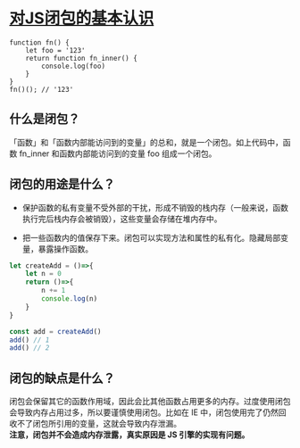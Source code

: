 # [对JS闭包的基本认识](https://github.com/yeshiqing/Blog/issues/12)


```
function fn() {
    let foo = '123'
    return function fn_inner() {
        console.log(foo)
    }
}
fn()(); // '123'
```

## 什么是闭包？

「函数」和「函数内部能访问到的变量」的总和，就是一个闭包。如上代码中，函数 fn_inner 和函数内部能访问到的变量 foo 组成一个闭包。

## 闭包的用途是什么？

- 保护函数的私有变量不受外部的干扰，形成不销毁的栈内存（一般来说，函数执行完后栈内存会被销毁），这些变量会存储在堆内存中。

- 把一些函数内的值保存下来。闭包可以实现方法和属性的私有化。隐藏局部变量，暴露操作函数。

```js
let createAdd = ()=>{
    let n = 0
    return ()=>{
        n += 1
        console.log(n)
    }
}

const add = createAdd()
add() // 1
add() // 2
```

## 闭包的缺点是什么？

闭包会保留其它的函数作用域，因此会比其他函数占用更多的内存。过度使用闭包会导致内存占用过多，所以要谨慎使用闭包。比如在 IE 中，闭包使用完了仍然回收不了闭包所引用的变量，这就会导致内存泄漏。  
**注意，闭包并不会造成内存泄露，真实原因是 JS 引擎的实现有问题。**

